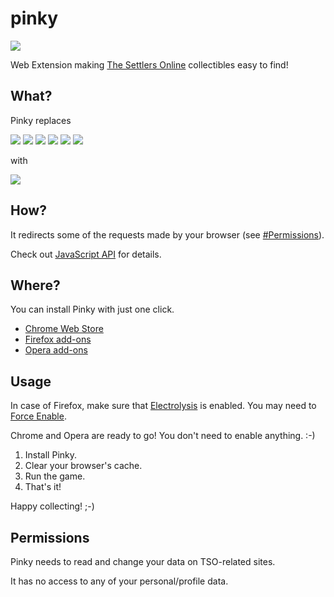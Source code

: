 pinky
=====

![](icon.png)

Web Extension making [The Settlers Online](http://www.thesettlersonline.com/) collectibles easy to find!

## What?

Pinky replaces

![](http://static.cdn.ubi.com/0018/live/GFX_HASHED/building_lib/41b8238caac031c265efe08544a21ac4be91f534.png)
![](http://static.cdn.ubi.com/0018/live/GFX_HASHED/building_lib/7dc1e1f289646ba15aeef107efe7026ebb58e8b1.png)
![](http://static.cdn.ubi.com/0018/live/GFX_HASHED/building_lib/8257a3e50f6ae19db4aeb2c978949b2d81021a61.png)
![](http://static.cdn.ubi.com/0018/live/GFX_HASHED/building_lib/bd76cd8196c23aaf73139bc263002cf759afc1ce.png)
![](http://static.cdn.ubi.com/0018/live/GFX_HASHED/building_lib/db5c26a467c4f5dee9804c7c88417103515c326a.png)
![](http://static.cdn.ubi.com/0018/live/GFX_HASHED/building_lib/f237f6c7e3b6c6aac01ae7f51cd917bdeb6ddec2.png)

with

![](http://dummyimage.com/48x48/ff00ff/ff00ff.png)

## How?

It redirects some of the requests made by your browser (see [#Permissions](#permissions)).

Check out [JavaScript API](https://developer.chrome.com/extensions/webRequest) for details.

## Where?

You can install Pinky with just one click.

- [Chrome Web Store](https://chrome.google.com/webstore/detail/pinky/eijmklfnehnnkbfcoabieogaomookbna)
- [Firefox add-ons](https://addons.mozilla.org/addon/_pinky/)
- [Opera add-ons](https://addons.opera.com/extensions/details/pinky/)

## Usage

In case of Firefox, make sure that [Electrolysis](https://wiki.mozilla.org/Electrolysis#Firefox_Release) is enabled. You may need to [Force Enable](https://wiki.mozilla.org/Electrolysis#Force_Enable).

Chrome and Opera are ready to go! You don't need to enable anything. :-)

1. Install Pinky.
2. Clear your browser's cache.
3. Run the game.
4. That's it!

Happy collecting! ;-)

## Permissions

Pinky needs to read and change your data on TSO-related sites.

It has no access to any of your personal/profile data.
